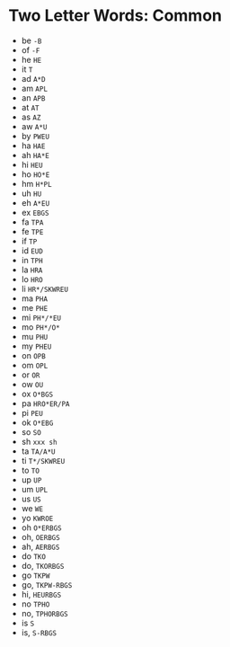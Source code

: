 # Two Letter Words: Common

* be `-B`
* of `-F`
* he `HE`
* it `T`
* ad `A*D`
* am `APL`
* an `APB`
* at `AT`
* as `AZ`
* aw `A*U`
* by `PWEU`
* ha `HAE`
* ah `HA*E`
* hi `HEU`
* ho `HO*E`
* hm `H*PL`
* uh `HU`
* eh `A*EU`
* ex `EBGS`
* fa `TPA`
* fe `TPE`
* if `TP`
* id `EUD`
* in `TPH`
* la `HRA`
* lo `HRO`
* li `HR*/SKWREU`
* ma `PHA`
* me `PHE`
* mi `PH*/*EU`
* mo `PH*/O*`
* mu `PHU`
* my `PHEU`
* on `OPB`
* om `OPL`
* or `OR`
* ow `OU`
* ox `O*BGS`
* pa `HRO*ER/PA`
* pi `PEU`
* ok `O*EBG`
* so `SO`
* sh `xxx sh`
* ta `TA/A*U`
* ti `T*/SKWREU`
* to `TO`
* up `UP`
* um `UPL`
* us `US`
* we `WE`
* yo `KWROE`
* oh `O*ERBGS`
* oh, `OERBGS`
* ah, `AERBGS`
* do `TKO`
* do, `TKORBGS`
* go `TKPW`
* go, `TKPW-RBGS`
* hi, `HEURBGS`
* no `TPHO`
* no, `TPHORBGS`
* is `S`
* is, `S-RBGS`
